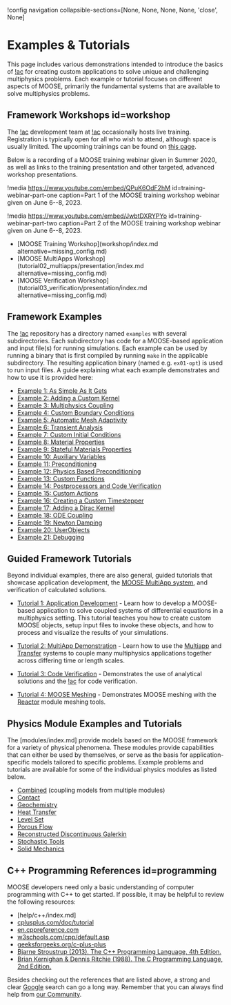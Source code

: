 !config navigation collapsible-sections=[None, None, None, None, 'close', None]

# Examples & Tutorials

This page includes various demonstrations intended to introduce the basics of [!ac](MOOSE) for creating custom applications to solve unique and challenging multiphysics problems. Each example or tutorial focuses on different aspects of MOOSE, primarily the fundamental systems that are available to solve multiphysics problems.

## Framework Workshops id=workshop

The [!ac](MOOSE) development team at [!ac](INL) occasionally hosts live training. Registration is
typically open for all who wish to attend, although space is usually limited. The upcoming trainings can
be found on [this page](training/index.md).


Below is a recording of a MOOSE training webinar given in Summer 2020, as well as links to the training presentation and
other targeted, advanced workshop presentations.

!media https://www.youtube.com/embed/QPuK6OdF2hM
       id=training-webinar-part-one
       caption=Part 1 of the MOOSE training workshop webinar given on June 6--8, 2023.

!media https://www.youtube.com/embed/JwbtDXRYPYo
       id=training-webinar-part-two
       caption=Part 2 of the MOOSE training workshop webinar given on June 6--8, 2023.

- [MOOSE Training Workshop](workshop/index.md alternative=missing_config.md)
- [MOOSE MultiApps Workshop](tutorial02_multiapps/presentation/index.md alternative=missing_config.md)
- [MOOSE Verification Workshop](tutorial03_verification/presentation/index.md alternative=missing_config.md)


## Framework Examples

The [!ac](MOOSE) repository has a directory named `examples` with several subdirectories. Each subdirectory
has code for a MOOSE-based application and input file(s) for running simulations. Each example can
be used by running a binary that is first compiled by running `make` in the applicable subdirectory.
The resulting application binary (named e.g. `ex01-opt`) is used to run input
files. A guide explaining what each example demonstrates and how to use it is provided here:

- [Example 1: As Simple As It Gets](examples/ex01_inputfile.md)
- [Example 2: Adding a Custom Kernel](examples/ex02_kernel.md)
- [Example 3: Multiphysics Coupling](examples/ex03_coupling.md)
- [Example 4: Custom Boundary Conditions](examples/ex04_bcs.md)
- [Example 5: Automatic Mesh Adaptivity](examples/ex05_amr.md)
- [Example 6: Transient Analysis](examples/ex06_transient.md)
- [Example 7: Custom Initial Conditions](examples/ex07_ics.md)
- [Example 8: Material Properties](examples/ex08_materials.md)
- [Example 9: Stateful Materials Properties](examples/ex09_stateful_materials.md)
- [Example 10: Auxiliary Variables](examples/ex10_aux.md)
- [Example 11: Preconditioning](examples/ex11_prec.md)
- [Example 12: Physics Based Preconditioning](examples/ex12_pbp.md)
- [Example 13: Custom Functions](examples/ex13_functions.md)
- [Example 14: Postprocessors and Code Verification](examples/ex14_pps.md)
- [Example 15: Custom Actions](examples/ex15_actions.md)
- [Example 16: Creating a Custom Timestepper](examples/ex16_timestepper.md)
- [Example 17: Adding a Dirac Kernel](examples/ex17_dirac.md)
- [Example 18: ODE Coupling](examples/ex18_scalar_kernel.md)
- [Example 19: Newton Damping](examples/ex19_dampers.md)
- [Example 20: UserObjects](examples/ex20_user_objects.md)
- [Example 21: Debugging](examples/ex21_debugging.md)

## Guided Framework Tutorials

Beyond individual examples, there are also general, guided tutorials that showcase application development,
the [MOOSE MultiApp system](MultiApps/index.md), and verification of calculated solutions.

- [Tutorial 1: Application Development](tutorial01_app_development/index.md) - Learn how to develop
  a MOOSE-based application to solve coupled systems of differential equations in a multiphysics
  setting. This tutorial teaches you how to create custom MOOSE objects, setup input files to invoke
  these objects, and how to process and visualize the results of your simulations.

- [Tutorial 2: MultiApp Demonstration](tutorial02_multiapps/index.md) - Learn how to use the
  [Multiapp](MultiApps/index.md) and [Transfer](Transfers/index.md) systems to couple many multiphysics
  applications together across differing time or length scales.

- [Tutorial 3: Code Verification](tutorial03_verification/index.md) - Demonstrates the use of analytical
  solutions and the [!ac](MMS) for code verification.

- [Tutorial 4: MOOSE Meshing](tutorial04_meshing/index.md) - Demonstrates MOOSE meshing with the
  [Reactor](modules/reactor/index.md) module meshing tools.

## Physics Module Examples and Tutorials

The [modules/index.md] provide models based on the MOOSE framework for a variety of physical phenomena.
These modules provide capabilities that can either be used by themselves, or serve as the basis for
application-specific models tailored to specific problems. Example problems and tutorials are available
for some of the individual physics modules as listed below.

- [Combined](modules/combined/tutorials/index.md) (coupling models from multiple modules)
- [Contact](modules/contact/tutorials/index.md)
- [Geochemistry](modules/geochemistry/tests_and_examples/index.md)
- [Heat Transfer](modules/heat_transfer/tutorials/introduction/index.md)
- [Level Set](modules/level_set/level_set_examples.md)
- [Porous Flow](modules/porous_flow/porous_flow_examples.md)
- [Reconstructed Discontinuous Galerkin](modules/rdg/index.md#example)
- [Stochastic Tools](modules/stochastic_tools/examples/index.md)
- [Solid Mechanics](modules/solid_mechanics/examples_index.md)

## C++ Programming References id=programming

MOOSE developers need only a basic understanding of computer programming with C++ to get started. If possible, it may be helpful to review the following resources:

- [help/c++/index.md]
- [cplusplus.com/doc/tutorial](http://www.cplusplus.com/doc/tutorial/)
- [en.cppreference.com](https://en.cppreference.com/)
- [w3schools.com/cpp/default.asp](https://www.w3schools.com/cpp/default.asp)
- [geeksforgeeks.org/c-plus-plus](https://www.geeksforgeeks.org/c-plus-plus/)
- [Bjarne Stroustrup (2013). The C++ Programming Language, 4th Edition.](https://www.stroustrup.com/4th.html)
- [Brian Kernighan & Dennis Ritchie (1988). The C Programming Language, 2nd Edition.](http://s3-us-west-2.amazonaws.com/belllabs-microsite-dritchie/cbook/index.html)

Besides checking out the references that are listed above, a strong and clear [Google](https://www.google.com/) search can go a long way. Remember that you can always find help from [our Community](help/contact_us.md).
